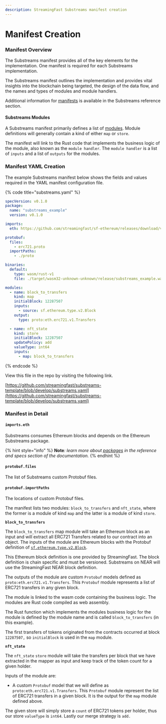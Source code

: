 ```yaml
---
description: StreamingFast Substreams manifest creation
---
```


# Manifest Creation

### Manifest Overview

The Substreams manifest provides all of the key elements for the implementation. One manifest is required for each Substreams implementation.&#x20;

The Substreams manifest outlines the implementation and provides vital insights into the blockchain being targeted, the design of the data flow, and the names and types of modules and module handlers.

Additional information for [manifests](../reference-and-specs/manifests.md) is available in the Substreams reference section.

#### Substreams Modules

A Substreams manifest primarily defines a list of [modules](../concepts/modules.md). Module definitions will generally contain a kind of either `map` or `store`.&#x20;

The manifest will link to the Rust code that implements the business logic of the module, also known as the `module handler`. The `module handler` is a list of `inputs` and a list of `outputs` for the modules.

### Manifest YAML Creation

The example Substreams manifest below shows the fields and values required in the YAML manifest configuration file.

{% code title="substreams.yaml" %}
```yaml
specVersion: v0.1.0
package:
  name: "substreams_example"
  version: v0.1.0

imports:
  eth: https://github.com/streamingfast/sf-ethereum/releases/download/v0.10.2/ethereum-v0.10.4.spkg

protobuf:
  files:
    - erc721.proto
  importPaths:
    - ./proto

binaries:
  default:
    type: wasm/rust-v1
    file: ./target/wasm32-unknown-unknown/release/substreams_example.wasm

modules:
  - name: block_to_transfers
    kind: map
    initialBlock: 12287507
    inputs:
      - source: sf.ethereum.type.v2.Block
    output:
      type: proto:eth.erc721.v1.Transfers

  - name: nft_state
    kind: store
    initialBlock: 12287507
    updatePolicy: add
    valueType: int64
    inputs:
      - map: block_to_transfers

```
{% endcode %}

View this file in the repo by visiting the following link.

[https://github.com/streamingfast/substreams-template/blob/develop/substreams.yaml](https://github.com/streamingfast/substreams-template/blob/develop/substreams.yaml)

### Manifest in Detail

#### `imports.eth`&#x20;

Substreams consumes Ethereum blocks and depends on the Ethereum Substreams package.&#x20;

{% hint style="info" %}
**Note**_:_ _learn more about_ [_packages_](../reference-and-specs/packages.md) _in the reference and specs section of the documentation._
{% endhint %}

#### `protobuf.files`

The list of Substreams custom Protobuf files.&#x20;

#### `protobuf.importPaths`

The locations of custom Protobuf files.

The manifest lists two modules: `block_to_transfers` and `nft_state`, where the former is a module of kind `map` and the latter is a module of kind `store`.

**`block_to_transfers`**

The `block_to_transfers` map module will take an Ethereum block as an input and will extract all ERC721 Transfers related to our contract into an object. The inputs of the module are Ethereum blocks with the Protobuf definition of [`sf.ethereum.type.v2.Block`](https://github.com/streamingfast/firehose-ethereum/blob/develop/proto/sf/ethereum/type/v2/type.proto).&#x20;

This Ethereum block definition is one provided by  StreamingFast. The block definition is chain specific and must be versioned. Substreams on NEAR will use the StreamingFast NEAR block definition.

The outputs of the module are custom `Protobuf` models  defined as `proto:eth.erc721.v1.Transfers`. This `Protobuf` module represents a list of ERC721 transfers in any given block.

The module is linked to the wasm code containing the business logic. The modules are Rust code compiled as web assembly.&#x20;

The Rust function which implements the modules business logic for the module is defined by the module name and is called `block_to_transfers` (in this example).

The first transfers of tokens originated from the contracts occurred at block `12287507,` so `initialBlock` is used in the `map` module.

**`nft_state`**

The `nft_state` `store` module will take the transfers per block that we have extracted in the mapper as input and keep track of the token count for a given holder.&#x20;

Inputs of the module are:

* A custom `Protobuf` model that we will define as `proto:eth.erc721.v1.Transfers`. This `Protobuf` module represent the list of ERC721 transfers in a given block. It is the output for the `map` module defined above.

The given store will simply store a `count` of ERC721 tokens per holder, thus our store `valueType` is `int64`. Lastly our merge strategy is `add.`
